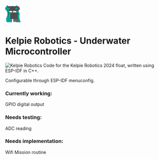 ![](/docs/images/kelpie_logo.png)
# Kelpie Robotics - Underwater Microcontroller
![Kelpie Robotics](https://img.shields.io/badge/Kelpie_Robotics-Underwater_Microcontroller-00a99d.svg?style=for-the-badge)
Code for the Kelpie Robotics 2024 float, written using ESP-IDF in C++.

Configurable through ESP-IDF menuconfig.

### Currently working: 
GPIO digital output

### Needs testing: 
ADC reading

### Needs implementation: 
Wifi
Mission routine





